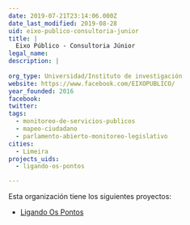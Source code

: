 ```yaml
---
date: 2019-07-21T23:14:06.000Z
date_last_modified: 2019-08-28
uid: eixo-publico-consultoria-junior
title: |
  Eixo Público - Consultoria Júnior
legal_name: 
description: |
  
org_type: Universidad/Instituto de investigación
website: https://www.facebook.com/EIXOPUBLICO/
year_founded: 2016
facebook: 
twitter: 
tags:
  - monitoreo-de-servicios-publicos
  - mapeo-ciudadano
  - parlamento-abierto-monitoreo-legislativo
cities: 
  - Limeira
projects_uids:
  - ligando-os-pontos

---
```


Esta organización tiene los siguientes proyectos:

- [Ligando Os Pontos](/proyectos/ligando-os-pontos)
